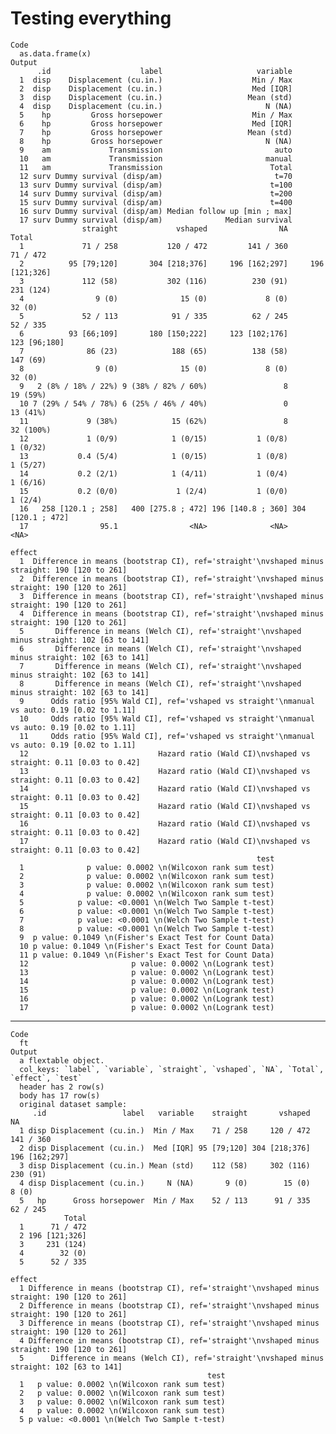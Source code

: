 # Testing everything

    Code
      as.data.frame(x)
    Output
          .id                    label                     variable
      1  disp    Displacement (cu.in.)                    Min / Max
      2  disp    Displacement (cu.in.)                    Med [IQR]
      3  disp    Displacement (cu.in.)                   Mean (std)
      4  disp    Displacement (cu.in.)                       N (NA)
      5    hp         Gross horsepower                    Min / Max
      6    hp         Gross horsepower                    Med [IQR]
      7    hp         Gross horsepower                   Mean (std)
      8    hp         Gross horsepower                       N (NA)
      9    am             Transmission                         auto
      10   am             Transmission                       manual
      11   am             Transmission                        Total
      12 surv Dummy survival (disp/am)                         t=70
      13 surv Dummy survival (disp/am)                        t=100
      14 surv Dummy survival (disp/am)                        t=200
      15 surv Dummy survival (disp/am)                        t=400
      16 surv Dummy survival (disp/am) Median follow up [min ; max]
      17 surv Dummy survival (disp/am)              Median survival
                    straight             vshaped                NA             Total
      1             71 / 258           120 / 472         141 / 360          71 / 472
      2          95 [79;120]       304 [218;376]     196 [162;297]     196 [121;326]
      3             112 (58)           302 (116)          230 (91)         231 (124)
      4                9 (0)              15 (0)             8 (0)            32 (0)
      5             52 / 113            91 / 335          62 / 245          52 / 335
      6          93 [66;109]       180 [150;222]     123 [102;176]      123 [96;180]
      7              86 (23)            188 (65)          138 (58)          147 (69)
      8                9 (0)              15 (0)             8 (0)            32 (0)
      9   2 (8% / 18% / 22%) 9 (38% / 82% / 60%)                 8          19 (59%)
      10 7 (29% / 54% / 78%) 6 (25% / 46% / 40%)                 0          13 (41%)
      11             9 (38%)            15 (62%)                 8         32 (100%)
      12             1 (0/9)            1 (0/15)           1 (0/8)          1 (0/32)
      13           0.4 (5/4)            1 (0/15)           1 (0/8)          1 (5/27)
      14           0.2 (2/1)            1 (4/11)           1 (0/4)          1 (6/16)
      15           0.2 (0/0)             1 (2/4)           1 (0/0)           1 (2/4)
      16   258 [120.1 ; 258]   400 [275.8 ; 472] 196 [140.8 ; 360] 304 [120.1 ; 472]
      17                95.1                <NA>              <NA>              <NA>
                                                                                               effect
      1  Difference in means (bootstrap CI), ref='straight'\nvshaped minus straight: 190 [120 to 261]
      2  Difference in means (bootstrap CI), ref='straight'\nvshaped minus straight: 190 [120 to 261]
      3  Difference in means (bootstrap CI), ref='straight'\nvshaped minus straight: 190 [120 to 261]
      4  Difference in means (bootstrap CI), ref='straight'\nvshaped minus straight: 190 [120 to 261]
      5       Difference in means (Welch CI), ref='straight'\nvshaped minus straight: 102 [63 to 141]
      6       Difference in means (Welch CI), ref='straight'\nvshaped minus straight: 102 [63 to 141]
      7       Difference in means (Welch CI), ref='straight'\nvshaped minus straight: 102 [63 to 141]
      8       Difference in means (Welch CI), ref='straight'\nvshaped minus straight: 102 [63 to 141]
      9      Odds ratio [95% Wald CI], ref='vshaped vs straight'\nmanual vs auto: 0.19 [0.02 to 1.11]
      10     Odds ratio [95% Wald CI], ref='vshaped vs straight'\nmanual vs auto: 0.19 [0.02 to 1.11]
      11     Odds ratio [95% Wald CI], ref='vshaped vs straight'\nmanual vs auto: 0.19 [0.02 to 1.11]
      12                             Hazard ratio (Wald CI)\nvshaped vs straight: 0.11 [0.03 to 0.42]
      13                             Hazard ratio (Wald CI)\nvshaped vs straight: 0.11 [0.03 to 0.42]
      14                             Hazard ratio (Wald CI)\nvshaped vs straight: 0.11 [0.03 to 0.42]
      15                             Hazard ratio (Wald CI)\nvshaped vs straight: 0.11 [0.03 to 0.42]
      16                             Hazard ratio (Wald CI)\nvshaped vs straight: 0.11 [0.03 to 0.42]
      17                             Hazard ratio (Wald CI)\nvshaped vs straight: 0.11 [0.03 to 0.42]
                                                           test
      1              p value: 0.0002 \n(Wilcoxon rank sum test)
      2              p value: 0.0002 \n(Wilcoxon rank sum test)
      3              p value: 0.0002 \n(Wilcoxon rank sum test)
      4              p value: 0.0002 \n(Wilcoxon rank sum test)
      5            p value: <0.0001 \n(Welch Two Sample t-test)
      6            p value: <0.0001 \n(Welch Two Sample t-test)
      7            p value: <0.0001 \n(Welch Two Sample t-test)
      8            p value: <0.0001 \n(Welch Two Sample t-test)
      9  p value: 0.1049 \n(Fisher's Exact Test for Count Data)
      10 p value: 0.1049 \n(Fisher's Exact Test for Count Data)
      11 p value: 0.1049 \n(Fisher's Exact Test for Count Data)
      12                       p value: 0.0002 \n(Logrank test)
      13                       p value: 0.0002 \n(Logrank test)
      14                       p value: 0.0002 \n(Logrank test)
      15                       p value: 0.0002 \n(Logrank test)
      16                       p value: 0.0002 \n(Logrank test)
      17                       p value: 0.0002 \n(Logrank test)

---

    Code
      ft
    Output
      a flextable object.
      col_keys: `label`, `variable`, `straight`, `vshaped`, `NA`, `Total`, `effect`, `test` 
      header has 2 row(s) 
      body has 17 row(s) 
      original dataset sample: 
         .id                 label   variable    straight       vshaped            NA
      1 disp Displacement (cu.in.)  Min / Max    71 / 258     120 / 472     141 / 360
      2 disp Displacement (cu.in.)  Med [IQR] 95 [79;120] 304 [218;376] 196 [162;297]
      3 disp Displacement (cu.in.) Mean (std)    112 (58)     302 (116)      230 (91)
      4 disp Displacement (cu.in.)     N (NA)       9 (0)        15 (0)         8 (0)
      5   hp      Gross horsepower  Min / Max    52 / 113      91 / 335      62 / 245
                Total
      1      71 / 472
      2 196 [121;326]
      3     231 (124)
      4        32 (0)
      5      52 / 335
                                                                                              effect
      1 Difference in means (bootstrap CI), ref='straight'\nvshaped minus straight: 190 [120 to 261]
      2 Difference in means (bootstrap CI), ref='straight'\nvshaped minus straight: 190 [120 to 261]
      3 Difference in means (bootstrap CI), ref='straight'\nvshaped minus straight: 190 [120 to 261]
      4 Difference in means (bootstrap CI), ref='straight'\nvshaped minus straight: 190 [120 to 261]
      5      Difference in means (Welch CI), ref='straight'\nvshaped minus straight: 102 [63 to 141]
                                                test
      1   p value: 0.0002 \n(Wilcoxon rank sum test)
      2   p value: 0.0002 \n(Wilcoxon rank sum test)
      3   p value: 0.0002 \n(Wilcoxon rank sum test)
      4   p value: 0.0002 \n(Wilcoxon rank sum test)
      5 p value: <0.0001 \n(Welch Two Sample t-test)

